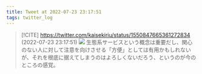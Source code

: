 ```yaml
---
title: Tweet at 2022-07-23 23:17:51
tags: twitter_log
---
```


> [!CITE] https://twitter.com/kaisekiriu/status/1550847665361272834 (2022-07-23 23:17:51)
> ![](https://twitter.com/kaisekiriu/status/1550847665361272834)
> 生態系サービスという概念は重要だし、関心のない人に対して注意を向けさせる「方便」としては有用かもしれないが、それを根底に据えてしまうのはよろしくないだろう、というのが今のところの感覚。
